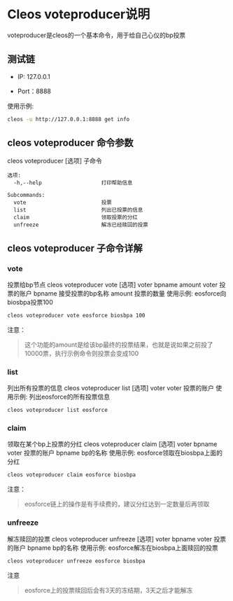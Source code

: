 # Cleos voteproducer说明

voteproducer是cleos的一个基本命令，用于给自己心仪的bp投票


## 测试链

- IP: 127.0.0.1

- Port：8888

使用示例: 

```bash
cleos -u http://127.0.0.1:8888 get info
```

## cleos voteproducer 命令参数

cleos voteproducer [选项] 子命令
```
选项:
  -h,--help                   打印帮助信息

Subcommands:
  vote                        投票
  list                        列出已投票的信息
  claim                       领取投票的分红
  unfreeze                    解冻已经赎回的投票
```
## cleos voteproducer 子命令详解
### vote
投票给bp节点
cleos voteproducer vote [选项] voter bpname amount
  voter				投票的账户
  bpname			接受投票的bp名称
  amount			投票的数量
使用示例: 
eosforce向biosbpa投票100
```bash
cleos voteproducer vote eosforce biosbpa 100
```
注意：
>这个功能的amount是给该bp最终的投票结果，也就是说如果之前投了10000票，执行示例命令则投票会变成100
### list
列出所有投票的信息
cleos voteproducer list [选项] voter
  voter 			投票的账户
使用示例: 
列出eosforce的所有投票信息
```bash
cleos voteproducer list eosforce
```
### claim 
领取在某个bp上投票的分红
cleos voteproducer claim [选项] voter bpname
  voter				投票的账户
  bpname		   	bp的名称
使用示例: 
eosforce领取在biosbpa上面的分红
```bash
cleos voteproducer claim eosforce biosbpa
```
注意：
>eosforce链上的操作是有手续费的，建议分红达到一定数量后再领取
### unfreeze
解冻赎回的投票
cleos voteproducer unfreeze [选项] voter bpname
  voter				投票的账户
  bpname		   	bp的名称
使用示例: 
eosforce解冻在biosbpa上面赎回的投票
```bash
cleos voteproducer unfreeze eosforce biosbpa
```
注意
>eosforce上的投票赎回后会有3天的冻结期，3天之后才能解冻

